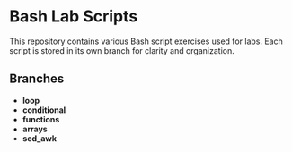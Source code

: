 # Bash Lab Scripts

This repository contains various Bash script exercises used for labs. Each script is stored in its own branch for clarity and organization.

## Branches

- **loop**
- **conditional**
- **functions**
- **arrays**
- **sed_awk**
